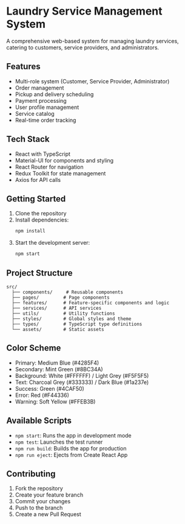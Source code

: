 # Laundry Service Management System

A comprehensive web-based system for managing laundry services, catering to customers, service providers, and administrators.

## Features

- Multi-role system (Customer, Service Provider, Administrator)
- Order management
- Pickup and delivery scheduling
- Payment processing
- User profile management
- Service catalog
- Real-time order tracking

## Tech Stack

- React with TypeScript
- Material-UI for components and styling
- React Router for navigation
- Redux Toolkit for state management
- Axios for API calls

## Getting Started

1. Clone the repository
2. Install dependencies:
   ```bash
   npm install
   ```
3. Start the development server:
   ```bash
   npm start
   ```

## Project Structure

```
src/
  ├── components/     # Reusable components
  ├── pages/         # Page components
  ├── features/      # Feature-specific components and logic
  ├── services/      # API services
  ├── utils/         # Utility functions
  ├── styles/        # Global styles and theme
  ├── types/         # TypeScript type definitions
  └── assets/        # Static assets
```

## Color Scheme

- Primary: Medium Blue (#4285F4)
- Secondary: Mint Green (#8BC34A)
- Background: White (#FFFFFF) / Light Grey (#F5F5F5)
- Text: Charcoal Grey (#333333) / Dark Blue (#1a237e)
- Success: Green (#4CAF50)
- Error: Red (#F44336)
- Warning: Soft Yellow (#FFEB3B)

## Available Scripts

- `npm start`: Runs the app in development mode
- `npm test`: Launches the test runner
- `npm run build`: Builds the app for production
- `npm run eject`: Ejects from Create React App

## Contributing

1. Fork the repository
2. Create your feature branch
3. Commit your changes
4. Push to the branch
5. Create a new Pull Request
